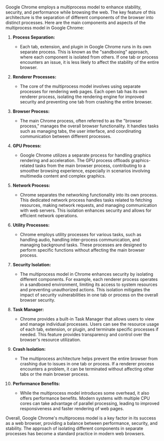 Google Chrome employs a multiprocess model to enhance stability, security, and performance while browsing the web. The key feature of this architecture is the separation of different components of the browser into distinct processes. Here are the main components and aspects of the multiprocess model in Google Chrome:

1. **Process Separation:**
   - Each tab, extension, and plugin in Google Chrome runs in its own separate process. This is known as the "sandboxing" approach, where each component is isolated from others. If one tab or process encounters an issue, it is less likely to affect the stability of the entire browser.

2. **Renderer Processes:**
   - The core of the multiprocess model involves using separate processes for rendering web pages. Each open tab has its own renderer process, isolating the rendering engine for improved security and preventing one tab from crashing the entire browser.

3. **Browser Process:**
   - The main Chrome process, often referred to as the "browser process," manages the overall browser functionality. It handles tasks such as managing tabs, the user interface, and coordinating communication between different processes.

4. **GPU Process:**
   - Google Chrome utilizes a separate process for handling graphics rendering and acceleration. The GPU process offloads graphics-related tasks from the main browser process, contributing to a smoother browsing experience, especially in scenarios involving multimedia content and complex graphics.

5. **Network Process:**
   - Chrome separates the networking functionality into its own process. This dedicated network process handles tasks related to fetching resources, making network requests, and managing communication with web servers. This isolation enhances security and allows for efficient network operations.

6. **Utility Processes:**
   - Chrome employs utility processes for various tasks, such as handling audio, handling inter-process communication, and managing background tasks. These processes are designed to perform specific functions without affecting the main browser process.

7. **Security Isolation:**
   - The multiprocess model in Chrome enhances security by isolating different components. For example, each renderer process operates in a sandboxed environment, limiting its access to system resources and preventing unauthorized actions. This isolation mitigates the impact of security vulnerabilities in one tab or process on the overall browser security.

8. **Task Manager:**
   - Chrome provides a built-in Task Manager that allows users to view and manage individual processes. Users can see the resource usage of each tab, extension, or plugin, and terminate specific processes if needed. This feature provides transparency and control over the browser's resource utilization.

9. **Crash Isolation:**
   - The multiprocess architecture helps prevent the entire browser from crashing due to issues in one tab or process. If a renderer process encounters a problem, it can be terminated without affecting other tabs or the main browser process.

10. **Performance Benefits:**
    - While the multiprocess model introduces some overhead, it also offers performance benefits. Modern systems with multiple CPU cores can take advantage of parallel processing, leading to improved responsiveness and faster rendering of web pages.

Overall, Google Chrome's multiprocess model is a key factor in its success as a web browser, providing a balance between performance, security, and stability. The approach of isolating different components in separate processes has become a standard practice in modern web browsers.
